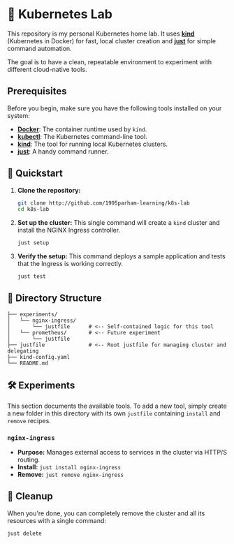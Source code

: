 # 🧪 Kubernetes Lab

This repository is my personal Kubernetes home lab. It uses **[kind](https://kind.sigs.k8s.io/)** (Kubernetes in Docker) for fast,
local cluster creation and **[just](https://github.com/casey/just)** for simple command automation.

The goal is to have a clean, repeatable environment to experiment with different cloud-native tools.

## Prerequisites

Before you begin, make sure you have the following tools installed on your system:

* **[Docker](https://docs.docker.com/get-docker/)**: The container runtime used by `kind`.
* **[kubectl](https://kubernetes.io/docs/tasks/tools/install-kubectl/)**: The Kubernetes command-line tool.
* **[kind](https://kind.sigs.k8s.io/docs/user/quick-start/#installation)**: The tool for running local Kubernetes clusters.
* **[just](https://github.com/casey/just#installation)**: A handy command runner.

## 🚀 Quickstart

1.  **Clone the repository:**
    ```bash
    git clone http://github.com/1995parham-learning/k8s-lab
    cd k8s-lab
    ```

2.  **Set up the cluster:**
    This single command will create a `kind` cluster and install the NGINX Ingress controller.
    ```bash
    just setup
    ```

3.  **Verify the setup:**
    This command deploys a sample application and tests that the Ingress is working correctly.
    ```bash
    just test
    ```

## 📂 Directory Structure

```
├── experiments/
│   └── nginx-ingress/
│       └── justfile      # <-- Self-contained logic for this tool
│   └── prometheus/       # <-- Future experiment
│       └── justfile
├── justfile              # <-- Root justfile for managing cluster and delegating
├── kind-config.yaml
└── README.md
```

## 🛠️ Experiments

This section documents the available tools. To add a new tool, simply create a new folder in this directory with its own `justfile` containing `install` and `remove` recipes.

### `nginx-ingress`

* **Purpose:** Manages external access to services in the cluster via HTTP/S routing.
* **Install:** `just install nginx-ingress`
* **Remove:** `just remove nginx-ingress`

## 🧹 Cleanup

When you're done, you can completely remove the cluster and all its resources with a single command:

```bash
just delete
```
